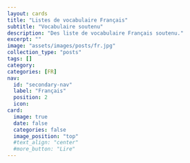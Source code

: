 ```yaml
---
layout: cards
title: "Listes de vocabulaire Français"
subtitle: "Vocabulaire soutenu"
description: "Des liste de vocabulaire Français soutenu."
excerpt: ""
image: "assets/images/posts/fr.jpg"
collection_type: "posts"
tags: []
category:
categories: [FR]
nav:
  id: "secondary-nav"
  label: "Français"
  position: 2
  icon:
card:
  image: true
  date: false
  categories: false
  image_position: "top"
  #text_align: "center"
  #more_button: "Lire"
---
```

